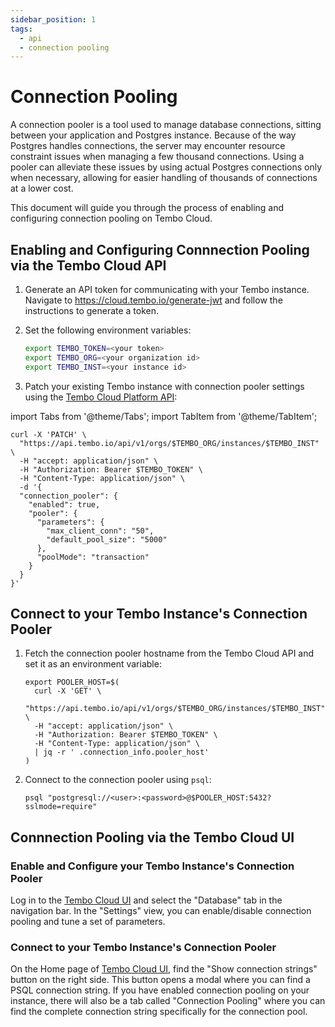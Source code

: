 ```yaml
---
sidebar_position: 1
tags:
  - api
  - connection pooling
---
```


# Connection Pooling


A connection pooler is a tool used to manage database connections, sitting between your application and Postgres
instance. Because of the way Postgres handles connections, the server may encounter resource constraint issues when
managing a few thousand connections. Using a pooler can alleviate these issues by using actual Postgres connections
only when necessary, allowing for easier handling of thousands of connections at a lower cost.

This document will guide you through the process of enabling and configuring connection pooling on Tembo Cloud.

## Enabling and Configuring Connnection Pooling via the Tembo Cloud API

1. Generate an API token for communicating with your Tembo instance. Navigate to https://cloud.tembo.io/generate-jwt and follow the instructions to generate a token.


2. Set the following environment variables:

    ```bash
    export TEMBO_TOKEN=<your token>
    export TEMBO_ORG=<your organization id>
    export TEMBO_INST=<your instance id>
    ```


3. Patch your existing Tembo instance with connection pooler settings using the [Tembo Cloud Platform API](https://tembo.io/docs/tembo-cloud/openapi):

import Tabs from '@theme/Tabs';
import TabItem from '@theme/TabItem';

<Tabs>
<TabItem value="curl" label="Curl">

```shell
curl -X 'PATCH' \
  "https://api.tembo.io/api/v1/orgs/$TEMBO_ORG/instances/$TEMBO_INST" \
  -H "accept: application/json" \
  -H "Authorization: Bearer $TEMBO_TOKEN" \
  -H "Content-Type: application/json" \
  -d '{
  "connection_pooler": {
    "enabled": true,
    "pooler": {
      "parameters": {
        "max_client_conn": "50",
        "default_pool_size": "5000"
      },
      "poolMode": "transaction"
    }
  }
}'
```

</TabItem>
</Tabs>

## Connect to your Tembo Instance's Connection Pooler

1. Fetch the connection pooler hostname from the Tembo Cloud API and set it as an environment variable:

   ```shell
   export POOLER_HOST=$(
     curl -X 'GET' \
     "https://api.tembo.io/api/v1/orgs/$TEMBO_ORG/instances/$TEMBO_INST" \
     -H "accept: application/json" \
     -H "Authorization: Bearer $TEMBO_TOKEN" \
     -H "Content-Type: application/json" \
     | jq -r ' .connection_info.pooler_host'
   )
   ```

2. Connect to the connection pooler using `psql`:

   ```shell
   psql "postgresql://<user>:<password>@$POOLER_HOST:5432?sslmode=require"
   ```

## Connnection Pooling via the Tembo Cloud UI

### Enable and Configure your Tembo Instance's Connection Pooler

Log in to the [Tembo Cloud UI](https://cloud.tembo.io/) and select the "Database" tab in the navigation bar. In the "Settings" view, you can enable/disable connection pooling and tune a set of parameters.

### Connect to your Tembo Instance's Connection Pooler

On the Home page of [Tembo Cloud UI](https://cloud.tembo.io/), find the "Show connection strings" button on the right side. This button opens a modal where you can find a PSQL connection string. If you have enabled connection pooling on your instance, there will also be a tab called "Connection Pooling" where you can find the complete connection string specifically for the connection pool.
